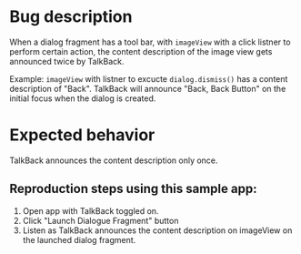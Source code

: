# Bug description
When a dialog fragment has a tool bar, with `imageView` with a click listner to perform certain action, the content description of the image view gets announced twice by TalkBack.

Example: `imageView` with listner to excucte `dialog.dismiss()` has a content description of "Back". TalkBack will announce "Back, Back Button" on the initial focus when the dialog is created.

# Expected behavior
TalkBack announces the content description only once.


## Reproduction steps using this sample app:
1. Open app with TalkBack toggled on.
2. Click "Launch Dialogue Fragment" button
3. Listen as TalkBack announces the content description on imageView on the launched dialog fragment.
